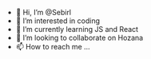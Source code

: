 - 👋 Hi, I’m @Sebirl
- 👀 I’m interested in coding
- 🌱 I’m currently learning JS and React
- 💞️ I’m looking to collaborate on Hozana
- 📫 How to reach me ...

<!---
Sebirl/Sebirl is a ✨ special ✨ repository because its `README.md` (this file) appears on your GitHub profile.
You can click the Preview link to take a look at your changes.
--->
